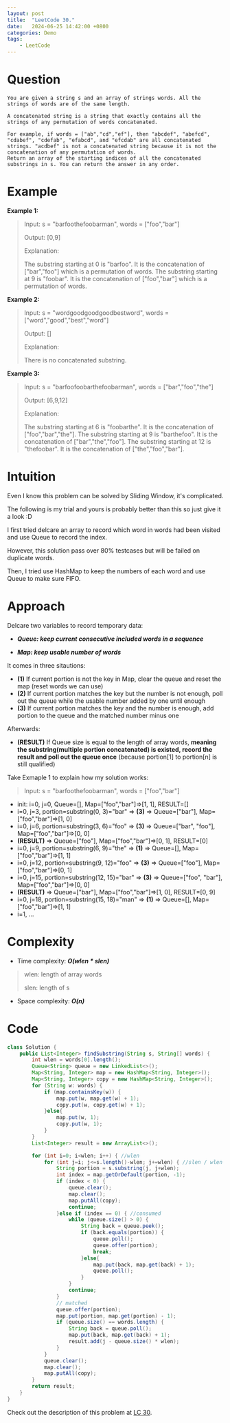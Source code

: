 ```yaml
---
layout: post
title:  "LeetCode 30."
date:   2024-06-25 14:42:00 +0800
categories: Demo
tags: 
    - LeetCode
---
```

# Question
```
You are given a string s and an array of strings words. All the strings of words are of the same length.

A concatenated string is a string that exactly contains all the strings of any permutation of words concatenated.

For example, if words = ["ab","cd","ef"], then "abcdef", "abefcd", "cdabef", "cdefab", "efabcd", and "efcdab" are all concatenated strings. "acdbef" is not a concatenated string because it is not the concatenation of any permutation of words.
Return an array of the starting indices of all the concatenated substrings in s. You can return the answer in any order.
```
# Example
**Example 1:**
> Input: s = "barfoothefoobarman", words = ["foo","bar"]
> 
> Output: [0,9]
>
>Explanation:
>
>The substring starting at 0 is "barfoo". It is the concatenation of ["bar","foo"] which is a permutation of words.
>The substring starting at 9 is "foobar". It is the concatenation of ["foo","bar"] which is a permutation of words.

**Example 2:**
>Input: s = "wordgoodgoodgoodbestword", words = ["word","good","best","word"]
>
>Output: []
>
>Explanation:
>
>There is no concatenated substring.

**Example 3:**
> Input: s = "barfoofoobarthefoobarman", words = ["bar","foo","the"]
>
>Output: [6,9,12]
>
>Explanation:
>
>The substring starting at 6 is "foobarthe". It is the concatenation of ["foo","bar","the"].
>The substring starting at 9 is "barthefoo". It is the concatenation of ["bar","the","foo"].
>The substring starting at 12 is "thefoobar". It is the concatenation of ["the","foo","bar"].

# Intuition
Even I know this problem can be solved by Sliding Window, it's complicated.

The following is my trial and yours is probably better than this so just give it a look :D

I first tried delcare an array to record which word in words had been visited and use Queue to record the index.

However, this solution pass over 80% testcases but will be failed on duplicate words.

Then, I tried use HashMap to keep the numbers of each word and use Queue to make sure FIFO.

# Approach 
Delcare two variables to record temporary data:

- ***Queue: keep current consecutive included words in a sequence***

- ***Map: keep usable number of words***

It comes in three sitautions:
- **(1)** If current portion is not the key in Map, clear the queue and reset the map (reset words we can use)
- **(2)** If current portion matches the key but the number is not enough, poll out the queue while the usable number added by one  until enough 
- **(3)** If current portion matches the key and the number is enough, add portion to the queue and the matched number minus one

Afterwards:
- **(RESULT)** If Queue size is equal to the length of array words, **meaning the substring(multiple portion concatenated) is existed, record the result and poll out the queue once** (because portion[1] to portion[n] is still qualified)

Take Exmaple 1 to explain how my solution works:
>Input: s = "barfoothefoobarman", words = ["foo","bar"]
- init: i=0, j=0, Queue=[], Map=["foo","bar"]=>[1, 1], RESULT=[]
- i=0, j=3, portion=substring(0, 3)="bar" => **(3)** => Queue=["bar"], Map=["foo","bar"]=>[1, 0]
- i=0, j=6, portion=substring(3, 6)="foo" => **(3)** => Queue=["bar", "foo"], Map=["foo","bar"]=>[0, 0]
- **(RESULT)** => Queue=["foo"], Map=["foo","bar"]=>[0, 1], RESULT=[0]
- i=0, j=9, portion=substring(6, 9)="the" => **(1)** => Queue=[], Map=["foo","bar"]=>[1, 1]
- i=0, j=12, portion=substring(9, 12)="foo" => **(3)** => Queue=["foo"], Map=["foo","bar"]=>[0, 1]
- i=0, j=15, portion=substring(12, 15)="bar" => **(3)** => Queue=["foo", "bar"], Map=["foo","bar"]=>[0, 0]
- **(RESULT)** => Queue=["bar"], Map=["foo","bar"]=>[1, 0], RESULT=[0, 9]
- i=0, j=18, portion=substring(15, 18)="man" => **(1)** => Queue=[], Map=["foo","bar"]=>[1, 1]
- i=1, ...

# Complexity
- Time complexity: ***O(wlen * slen)***
>wlen: length of array words
>
>slen: length of s
- Space complexity: ***O(n)***

# Code
```java
class Solution {
    public List<Integer> findSubstring(String s, String[] words) {
        int wlen = words[0].length();
        Queue<String> queue = new LinkedList<>();
        Map<String, Integer> map = new HashMap<String, Integer>();
        Map<String, Integer> copy = new HashMap<String, Integer>();
        for (String w: words) {
            if (map.containsKey(w)) {
                map.put(w, map.get(w) + 1);
                copy.put(w, copy.get(w) + 1);
            }else{
                map.put(w, 1);
                copy.put(w, 1);
            }
        }
        List<Integer> result = new ArrayList<>();

        for (int i=0; i<wlen; i++) { //wlen
            for (int j=i; j<=s.length()-wlen; j+=wlen) { //slen / wlen
                String portion = s.substring(j, j+wlen);
                int index = map.getOrDefault(portion, -1);
                if (index < 0) {
                    queue.clear();
                    map.clear();
                    map.putAll(copy);
                    continue;
                }else if (index == 0) { //consumed
                    while (queue.size() > 0) {
                        String back = queue.peek();
                        if (back.equals(portion)) {
                            queue.poll();
                            queue.offer(portion);
                            break;
                        }else{
                            map.put(back, map.get(back) + 1);
                            queue.poll();
                        }
                    }
                    continue;
                }
                // matched
                queue.offer(portion);
                map.put(portion, map.get(portion) - 1);
                if (queue.size() == words.length) {
                    String back = queue.poll();
                    map.put(back, map.get(back) + 1);
                    result.add(j - queue.size() * wlen);
                }
            }
            queue.clear();
            map.clear();
            map.putAll(copy);
        }
        return result;
    }
}
```

Check out the description of this problem at [LC 30][LC-30].

[LC-30]: https://leetcode.com/problems/substring-with-concatenation-of-all-words/description
